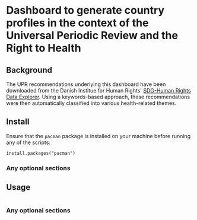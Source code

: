 # Dashboard to generate country profiles in the context of the Universal Periodic Review and the Right to Health

## Background  
The UPR recommendations underlying this dashboard have been downloaded from the Danish Institue for Human Rights' [SDG-Human Rights Data Explorer](https://www.humanrights.dk/sdg-human-rights-data-explorer). Using a keywords-based approach, these recommendations were then automatically classified into various health-related themes.

## Install

Ensure that the `pacman` package is installed on your machine before running any of the scripts:
```
install.packages("pacman")
```

### Any optional sections

## Usage

```
```

### Any optional sections
